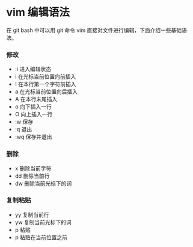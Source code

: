 # vim 编辑语法

在 git bash 中可以用 git 命令 vim 直接对文件进行编辑，下面介绍一些基础语法。

### 修改
  - :i  进入编辑状态
  - i   在光标当前位置向前插入
  - I   在本行第一个字符前插入
  - a   在光标当前位置向后插入
  - A   在本行末尾插入
  - o   向下插入一行
  - O   向上插入一行
  - :w  保存
  - :q  退出
  - :wq 保存并退出
  
 ### 删除
  - x   删除当前字符
  - dd  删除当前行
  - dw  删除当前光标下的词
  
 ### 复制粘贴
  - yy  复制当前行
  - yw  复制当前光标下的词
  - p   粘贴
  - p   粘贴在当前位置之前
      